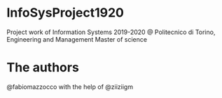 # InfoSysProject1920
Project work of Information Systems 2019-2020 @ Politecnico di Torino, Engineering and Management Master of science

# The authors
@fabiomazzocco with the help of @ziiziigm
